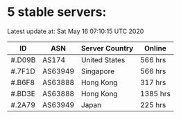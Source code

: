 # 5 stable servers:

Latest update at: Sat May 16 07:10:15 UTC 2020

| ID | ASN | Server Country | Online |
| -- | --- | -------------- | ------ |
| #.D09B | AS174 | United States | 566 hrs |
| #.7F1D | AS63949 | Singapore | 566 hrs |
| #.B6F8 | AS63888 | Hong Kong | 317 hrs |
| #.BD3E | AS63888 | Hong Kong | 1385 hrs |
| #.2A79 | AS63949 | Japan | 225 hrs |

